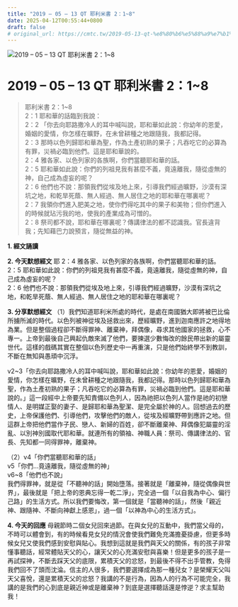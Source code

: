 ```yaml
---
title: "2019 – 05 – 13 QT 耶利米書 2：1~8"
date: 2025-04-12T00:55:44+0800
draft: false
# original_url: https://cmtc.tw/2019-05-13-qt-%e8%80%b6%e5%88%a9%e7%b1%b3%e6%9b%b8-2%ef%bc%9a18
---
```


![2019 – 05 – 13 QT 耶利米書 2：1\~8](/images/qt.jpg   "2019 – 05 – 13 QT 耶利米書 2：1\~8")

# 2019 – 05 – 13 QT 耶利米書 2：1\~8

> 耶利米書 2：1\~8  
> 2：1 耶和華的話臨到我說：  
> 2：2 「你去向耶路撒冷人的耳中喊叫說，耶和華如此說：你幼年的恩愛，婚姻的愛情，你怎樣在曠野，在未曾耕種之地跟隨我，我都記得。  
> 2：3 那時以色列歸耶和華為聖，作為土產初熟的果子；凡吞吃它的必算為有罪，災禍必臨到他們。這是耶和華說的。  
> 2：4 雅各家、以色列家的各族啊，你們當聽耶和華的話。  
> 2：5 耶和華如此說：你們的列祖見我有甚麼不義，竟遠離我，隨從虛無的神，自己成為虛妄的呢？  
> 2：6 他們也不說：那領我們從埃及地上來，引導我們經過曠野，沙漠有深坑之地，和乾旱死蔭、無人經過、無人居住之地的耶和華在哪裏呢？  
> 2：7 我領你們進入肥美之地，使你們得吃其中的果子和美物；但你們進入的時候就玷污我的地，使我的產業成為可憎的。  
> 2：8 祭司都不說，耶和華在哪裏呢？傳講律法的都不認識我。官長違背我；先知藉巴力說預言，隨從無益的神。

**1. 經文誦讀**

**2.  今天默想經文**
耶 2：4 雅各家、以色列家的各族啊，你們當聽耶和華的話。  
2：5 耶和華如此說：你們的列祖見我有甚麼不義，竟遠離我，隨從虛無的神，自己成為虛妄的呢？  
2：6 他們也不說：那領我們從埃及地上來，引導我們經過曠野，沙漠有深坑之地，和乾旱死蔭、無人經過、無人居住之地的耶和華在哪裏呢？

**3. 分享默想經文**
（1）我們知道耶利米所處的時代，是處在南國猶大即將被巴比倫所擄所滅的時代。以色列被神從埃及拯救出來，歷經曠野，進到迦南應許之地得地為業。但是整個過程卻不斷得罪神、離棄神，拜偶像，尋求其他國家的拯救，心不專一。上帝到最後自己興起仇敵來滅了他們，要揀選少數悔改的餘民帶出新的屬靈世代。這樣的戲碼其實在整個以色列歷史中一再重演，只是他們始終學不到教訓，不斷在無知與愚頑中沉浮。

v2\~3「你去向耶路撒冷人的耳中喊叫說，耶和華如此說：你幼年的恩愛，婚姻的愛情，你怎樣在曠野，在未曾耕種之地跟隨我，我都記得。那時以色列歸耶和華為聖，作為土產初熟的果子；凡吞吃它的必算為有罪，災禍必臨到他們。這是耶和華說的。」這一段經中上帝要先知責備以色列人，因為祂把以色列人當作是祂的初戀情人、是明媒正娶的妻子、是歸耶和華為聖潔、是完全屬於神的人。回想過去的歷史，上帝保護他們、引導他們，攻擊他們的敵人，從埃及經曠野帶到應許之地。但這群上帝把他們當作子民、戀人、新婦的百姓，卻不斷離棄神、拜偶像犯屬靈的淫亂、以別神別國取代耶和華。就連所有的領袖、神職人員：祭司、傳講律法的、官長、先知都一同得罪神，離棄神。

（2）v4「你們當聽耶和華的話」  
v5「你們…竟遠離我，隨從虛無的神」  
v6\~8「他們也不說」  
我們得罪神，就是從「不聽神的話」開始墮落。接著就是「離棄神，隨從偶像與世界」，最後就是「把上帝的恩典忘得一乾二淨」，完全過一個「以自我為中心、偏行己路」的生活方式。所以我們要悔改，第一個就是「當聽神的話」，然後「親近神、跟隨神、不斷向神獻上感恩」，過一個「以神為中心的生活方式」。

**4. 今天的回應**
母親節時二個女兒回來過節。在與女兒的互動中，我們當父母的，不時可以體會到，有的時候看見女兒的情況會使我們難免充滿擔憂掛慮，但更多時候女兒又使我們感到安慰與貼心。我想到這就是我們與天父的關係，有的孩子非常懂事聽話，經常體貼天父的心，讓天父的心充滿安慰與喜樂！但是更多的孩子是一再試探神，不斷去踩天父的底限，累積天父的忿怒，到最後不得不出手管教，免得我們回不了頭而沈淪。信主的人很多，我們要選擇成為那一種兒女？是榮耀天父叫天父喜悅，還是累積天父的忿怒？我講的不是行為，因為人的行為不可能完全，我講的是我們的心到底是親近神或是離棄神？到底是選擇聽話還是悖逆？求主幫助我！
